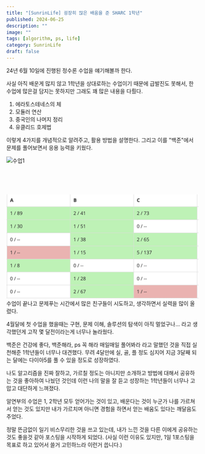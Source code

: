 ```yaml
---
title: "[SunrinLife] 굉장히 많은 배움을 준 SHARC 1학년"
published: 2024-06-25
description: ""
image: ""
tags: [algorithm, ps, life]
category: SunrinLife
draft: false
---
```


24년 6월 10일에 진행된 정수론 수업을 얘기해볼까 한다.

사실 아직 배운게 많지 않고 1학년을 상대로하는 수업이기 때문에 급발진도 못해서, 한 수업에 많은걸 담지는 못하지만 그래도 꽤 많은 내용을 다뤘다.

1. 에라토스테네스의 체
2. 모듈러 연산
3. 중국인의 나머지 정리
4. 유클리드 호제법

이렇게 4가지를 개념적으로 알려주고, 활용 방법을 설명한다.
그리고 이를 "백준"에서 문제를 풀어보면서 응용 능력을 키웠다.


![수업1](img.png)

<br>
<br>
<br>


![수업2](boj_scoreboard.png)
수업이 끝나고 문제푸는 시간에서 많은 친구들이 시도하고, 생각하면서 실력을 많이 올렸다.

4월달에 첫 수업을 했을때는 구현, 문제 이해, 솔루션의 탐색이 아직 멀었구나... 라고 생각했던게 고작 몇 달전이라는게
너무나 놀라웠다.

백준은 건강에 좋다, 백준해라, ps 꼭 해라 매일매일 풀어봐라 라고 
말했던 것을 직접 실천해준 1학년들이 너무나 대견했다.
무려 4달만에 실, 골, 플 정도 심지어 지금 3달째 되는 
달에는 다이아5를 풀 수 있을 정도로 성장하였다.

나도 알고리즘을 진짜 잘하고, 가르칠 정도는 아니지만 소개하고 방법에 대해서 공유하는 것을 좋아하여 나눴던 것인데
이런 나의 말을 잘 듣고 성장하는 1학년들이 너무나 고맙고 대단하게 느껴졌다.

알연부의 수업은 1, 2학년 모두 얻어가는 것이 있고, 배운다는 것이 누군가 나를 가르쳐서 얻는 것도 있지만 내가 가르치며 아니면 경험을 하면서 얻는 배움도 있다는 깨달음도 주었다.

정말 뜬금없이 일기 비스무리한 것을 쓰고 있는데, 내가 느낀 것을 다른 이에게 공유하는 것도 좋을것 같아 포스팅을 시작하게 되었다.
(사실 이런 이유도 있지만, 1일 1포스팅을 목표로 하고 있어서 쓸거 고민하느라 이런거 씁니다.)
